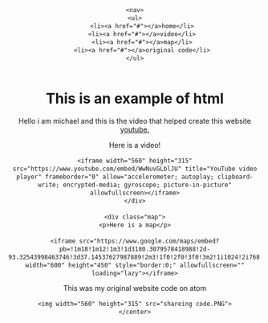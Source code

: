 <title> Resume </title>
<header>
    <div class="container">

    <nav>
    <ul>
        <li><a href="#"></a>home</li>
        <li><a href="#"></a>video</li>
        <li><a href="#"></a>map</li>
        <li><a href="#"></a>original code</li>
    </ul>
</nav>
</div>
</header>
<body>

<center>
<div class="homepage">
    <h1> This is an example of html </h1>
    <link href=" https://mt223492.github.io/Vs-resume.github.io/stylesheet/style.css" rel="stylesheet" type="text/css">
    <p> Hello i am michael and this is the video that helped create this website <a href="https://www.youtube.com/watch?v=WwNuvGLblJU"target="blank">youtube.</a> </p>
</div>
    
<div class="video">
    <p>Here is a video!</p>

    <iframe width="560" height="315" src="https://www.youtube.com/embed/WwNuvGLblJU" title="YouTube video player" frameborder="0" allow="accelerometer; autoplay; clipboard-write; encrypted-media; gyroscope; picture-in-picture" allowfullscreen></iframe>
    </div>

    <div class="map">
    <p>Here is a map</p>

    <iframe src="https://www.google.com/maps/embed?pb=!1m18!1m12!1m3!1d3180.3079578418988!2d-93.32543998463746!3d37.14537627987889!2m3!1f0!2f0!3f0!3m2!1i1024!2i768!4f13.1!3m3!1m2!1s0x87cf6415dc9987f9%3A0x5ee0086548a0d875!2sWorld&#39;s%20Largest%20Fork!5e0!3m2!1sen!2snl!4v1627308184146!5m2!1sen!2snl" width="600" height="450" style="border:0;" allowfullscreen="" loading="lazy"></iframe>
</div>

<div class="image">
    <p> This was my original website code on atom </p>

    <img width="560" height="315" src="shareing code.PNG">
    </center>
</div>
</body>
</html>
